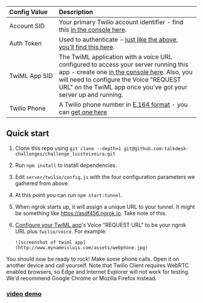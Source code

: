 | Config&nbsp;Value  | Description |
| :-------------  |:------------- |
Account&nbsp;SID | Your primary Twilio account identifier - find this [in the console here](https://www.twilio.com/console).
Auth&nbsp;Token | Used to authenticate - [just like the above, you'll find this here](https://www.twilio.com/console).
TwiML&nbsp;App&nbsp;SID | The TwiML application with a voice URL configured to access your server running this app - create one [in the console here](https://www.twilio.com//console/phone-numbers/dev-tools/twiml-apps). Also, you will need to configure the Voice "REQUEST URL" on the TwiML app once you've got your server up and running.
Twilio&nbsp;Phone&nbsp; | A Twilio phone number in [E.164 format](https://en.wikipedia.org/wiki/E.164) - you can [get one here](https://www.twilio.com/console/phone-numbers/incoming)


## Quick start

1. Clone this repo using `git clone --depth=1 git@github.com:talkdesk-challenges/challenge_luisteixeira.git`
1. Run `npm install` to install dependencies.
1. Edit `server/twilio/config.js` with the four configuration parameters we gathered from above.
1. At this point you can run `npm start:tunnel`.
1. When ngrok starts up, it will assign a unique URL to your tunnel. It might be something like https://asdf456.ngrok.io. Take note of this.
1. [Configure your TwiML app](https://www.twilio.com/console/phone-numbers/dev-tools/twiml-apps)'s
   Voice "REQUEST URL" to be your ngrok URL plus `twilio/voice`. For example:
   
       ![screenshot of twiml app](http://www.mynameisluis.com/assets/webphone.jpg)
       
       
You should now be ready to rock! Make some phone calls. Open it on another device and call yourself. Note that Twilio Client requires WebRTC enabled browsers, so Edge and Internet Explorer will not work for testing. We'd recommend Google Chrome or Mozilla Firefox instead.

### [video demo](http://www.mynameisluis.com/assets/demoHD.mov)